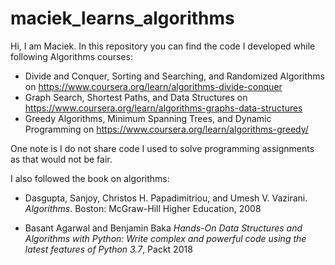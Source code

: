 # maciek_learns_algorithms
Hi, I am Maciek. In this repository you can find the code I developed while 
following Algorithms courses: 

* Divide and Conquer, Sorting and Searching, and Randomized Algorithms on https://www.coursera.org/learn/algorithms-divide-conquer
* Graph Search, Shortest Paths, and Data Structures on https://www.coursera.org/learn/algorithms-graphs-data-structures
* Greedy Algorithms, Minimum Spanning Trees, and Dynamic Programming on https://www.coursera.org/learn/algorithms-greedy/

One note is I do not share code I used to solve programming 
assignments as that would not be fair.

I also followed the book on algorithms: 

* Dasgupta, Sanjoy, Christos H. Papadimitriou, and Umesh V. Vazirani. 
*Algorithms*. Boston: McGraw-Hill Higher Education, 2008

* Basant Agarwal and Benjamin Baka *Hands-On Data Structures and Algorithms with Python: Write complex and powerful code using the latest features of Python 3.7*,
Packt 2018 
